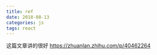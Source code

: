 ```yaml
---
title: ref
date: 2018-08-13
categories: js
tags: react
---
```


这篇文章讲的很好
https://zhuanlan.zhihu.com/p/40462264